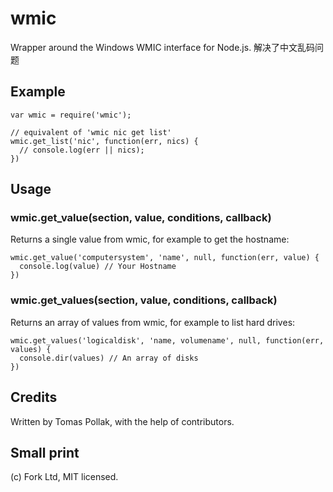 # wmic

Wrapper around the Windows WMIC interface for Node.js.
解决了中文乱码问题

## Example

    var wmic = require('wmic');

    // equivalent of 'wmic nic get list'
    wmic.get_list('nic', function(err, nics) {
      // console.log(err || nics);
    })

## Usage

### wmic.get_value(section, value, conditions, callback)

Returns a single value from wmic, for example to get the hostname:

    wmic.get_value('computersystem', 'name', null, function(err, value) {
      console.log(value) // Your Hostname
    })

### wmic.get_values(section, value, conditions, callback)

Returns an array of values from wmic, for example to list hard drives:

    wmic.get_values('logicaldisk', 'name, volumename', null, function(err, values) {
      console.dir(values) // An array of disks
    })

## Credits

Written by Tomas Pollak, with the help of contributors.

## Small print

(c) Fork Ltd, MIT licensed.
